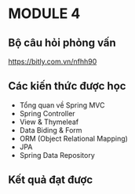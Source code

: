 # MODULE 4

## Bộ câu hỏi phỏng vấn
https://bitly.com.vn/nfhh90
## Các kiến thức được học

- Tổng quan về Spring MVC
- Spring Controller
- View & Thymeleaf 
- Data Biding & Form
- ORM (Object Relational Mapping)
- JPA
- Spring Data Repository 
## Kết quả đạt được

